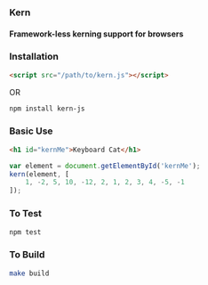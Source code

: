 ### Kern
#### Framework-less kerning support for browsers

### Installation
```html
<script src="/path/to/kern.js"></script>
```

OR

```bash
npm install kern-js
```

### Basic Use
```html
<h1 id="kernMe">Keyboard Cat</h1>
```

```js
var element = document.getElementById('kernMe');
kern(element, [
    1, -2, 5, 10, -12, 2, 1, 2, 3, 4, -5, -1
]);
```

### To Test
```bash
npm test
```

### To Build
```bash
make build
```